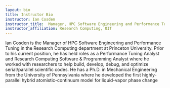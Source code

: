 ```yaml
---
layout: bio
title: Instructor Bio
instructor: Ian Cosden
instructor_title:  Manager, HPC Software Engineering and Performance Tuning
instructor_affiliation: Research Computing, OIT
---
```




Ian Cosden is the Manager of HPC Software Engineering and Performance Tuning in the Research Computing department at Princeton University. Prior to his current position, he has held roles as a Performance Tuning Analyst and Research Computing Software & Programming Analyst where he worked with researchers to help build, develop, debug, and optimize serial/parallel scientific codes. He has a Ph.D. in Mechanical Engineering from the University of Pennsylvania where he developed the first highly-parallel hybrid atomistic-continuum model for liquid-vapor phase change
